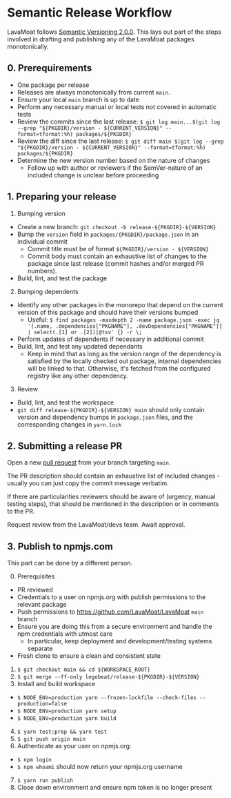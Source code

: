 # Semantic Release Workflow

LavaMoat follows [Semantic Versioning 2.0.0](https://semver.org/spec/v2.0.0.html).
This lays out part of the steps involved in drafting and publishing any of the LavaMoat packages monotonically.

## 0. Prerequirements

- One package per release
- Releases are always monotonically from current `main`.
- Ensure your local `main` branch is up to date
- Perform any necessary manual or local tests not covered in automatic tests
- Review the commits since the last release: `$ git log main...$(git log --grep "${PKGDIR}/version - ${CURRENT_VERSION}" --format=tformat:%h) packages/${PKGDIR}`
- Review the diff since the last release: `$ git diff main $(git log --grep "${PKGDIR}/version - ${CURRENT_VERSION}" --format=tformat:%h) packages/${PKGDIR}`
- Determine the new version number based on the nature of changes
  - Follow up with author or reviewers if the SemVer-nature of an included change is unclear before proceeding

## 1. Preparing your release

1) Bumping version
  - Create a new branch: `git checkout -b release-${PKGDIR}-${VERSION}`
  - Bump the `version` field in `packages/{PKGDIR}/package.json` in an individual commit
    - Commit title must be of format `${PKGDIR}/version - ${VERSION}`
    - Commit body must contain an exhaustive list of changes to the package since last release (commit hashes and/or merged PR numbers).
  - Build, lint, and test the package
2) Bumping dependents
  - Identify any other packages in the monorepo that depend on the current version of this package and should have their versions bumped
    - Useful: `$ find packages -maxdepth 2 -name package.json -exec jq '[.name, .dependencies["PKGNAME"], .devDependencies["PKGNAME"]] | select(.[1] or .[2])|@tsv' {} -r \;`
  - Perform updates of dependents if necessary in additional commit
  - Build, lint, and test any updated dependants
    - Keep in mind that as long as the version range of the dependency is satisfied by the locally checked out package, internal dependencies will be linked to that. Otherwise, it's fetched from the configured registry like any other dependency.
3) Review
  - Build, lint, and test the workspace
  - `git diff release-${PKGDIR}-${VERSION} main` should only contain version and dependency bumps in `package.json` files, and the corresponding changes in `yarn.lock`

## 2. Submitting a release PR

Open a new [pull request](https://github.com/LavaMoat/LavaMoat/compare) from your branch targeting `main`.

The PR description should contain an exhaustive list of included changes - usually you can just copy the commit message verbatim.

If there are particularities reviewers should be aware of (urgency, manual testing steps), that should be mentioned in the description or in comments to the PR.

Request review from the LavaMoat/devs team. Await approval.

## 3. Publish to npmjs.com

This part can be done by a different person.

0. Prerequisites
  - PR reviewed
  - Credentials to a user on npmjs.org with publish permissions to the relevant package
  - Push permissions to https://github.com/LavaMoat/LavaMoat `main` branch
  - Ensure you are doing this from a secure environment and handle the npm credentials with utmost care
    - In particular, keep deployment and development/testing systems separate
  - Fresh clone to ensure a clean and consistent state
1. `$ git checkout main && cd ${WORKSPACE_ROOT}`
2. `$ git merge --ff-only legobeat/release-${PKGDIR}-${VERSION}`
3. Install and build workspace
  - `$ NODE_ENV=production yarn --frozen-lockfile --check-files --production=false`
  - `$ NODE_ENV=production yarn setup`
  - `$ NODE_ENV=production yarn build`
4. `$ yarn test:prep && yarn test`
5. `$ git push origin main`
6. Authenticate as your user on npmjs.org:
  - `$ npm login`
  - `$ npm whoami` should now return your npmjs.org username
7. `$ yarn run publish`
8. Close down environment and ensure npm token is no longer present

